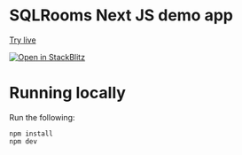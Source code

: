 # SQLRooms Next JS demo app

[Try live](https://sqlrooms-nextjs-ai.netlify.app/)

[![Open in StackBlitz](https://developer.stackblitz.com/img/open_in_stackblitz.svg)](https://stackblitz.com/github/sqlrooms/examples/tree/main/vite-app?embed=1&file=src/app.tsx)

# Running locally

Run the following:

    npm install
    npm dev
